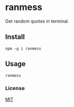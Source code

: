 # ranmess

Get random quotes in terminal.

## Install

`npm -g i ranmess`

## Usage

```bash
ranmess
```

### License

[MIT](./LICENSE)
